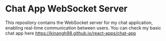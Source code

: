 # Chat App WebSocket Server

This repository contains the WebSocket server for my chat application, enabling real-time communication between users.
You can check my basic chat app here https://kinangh98.github.io/react-apps/chat-app
